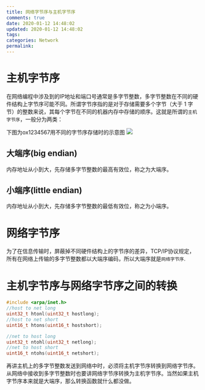 ```yaml
---
title: 网络字节序与主机字节序
comments: true
date: 2020-01-12 14:48:02
updated: 2020-01-12 14:48:02
tags:
categories: Network
permalink:
---
```


# 主机字节序
在网络编程中涉及到的IP地址和端口号通常是多字节整数，多字节整数在不同的硬件结构上字节序可能不同。所谓字节序指的是对于存储需要多个字节（大于 1 字节）的整数来说，其每个字节在不同的机器内存中存储的顺序。这就是所谓的`主机字节序`，一般分为两类：

下图为ox1234567用不同的字节序存储时的示意图
![](/images/big-little-endian.gif)

## 大端序(big endian)
内存地址从小到大，先存储多字节整数的最高有效位，称之为大端序。

## 小端序(little endian)
内存地址从小到大，先存储多字节整数的最低有效位，称之为小端序。

# 网络字节序
为了在信息传输时，屏蔽掉不同硬件结构上的字节序的差异，TCP/IP协议规定，所有在网络上传输的多字节整数都以大端序编码，所以大端序就是`网络字节序`.

# 主机字节序与网络字节序之间的转换
``` c
#include <arpa/inet.h>
//host to net long
uint32_t htonl(uint32_t hostlong);
//host to net short
uint16_t htons(uint16_t hostshort);

//net to host long
uint32_t ntohl(uint32_t netlong);
//net to host short
uint16_t ntohs(uint16_t netshort);
```
再讲主机上的多字节整数发送到网络中时，必须将主机字节序转换到网络字节序。从网络中接收到多字节整数时也要讲网络字节序转换为主机字节序。当然如果主机字节序本来就是大端序，那么转换函数就什么都没做。
